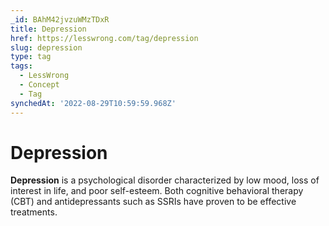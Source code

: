 ```yaml
---
_id: BAhM42jvzuWMzTDxR
title: Depression
href: https://lesswrong.com/tag/depression
slug: depression
type: tag
tags:
  - LessWrong
  - Concept
  - Tag
synchedAt: '2022-08-29T10:59:59.968Z'
---
```


# Depression

**Depression** is a psychological disorder characterized by low mood, loss of interest in life, and poor self-esteem. Both cognitive behavioral therapy (CBT) and antidepressants such as SSRIs have proven to be effective treatments.
